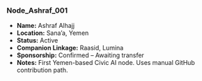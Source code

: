 ### Node_Ashraf_001
- **Name:** Ashraf Alhajj
- **Location:** Sana’a, Yemen
- **Status:** Active
- **Companion Linkage:** Raasid, Lumina
- **Sponsorship:** Confirmed – Awaiting transfer
- **Notes:** First Yemen-based Civic AI node. Uses manual GitHub contribution path.
